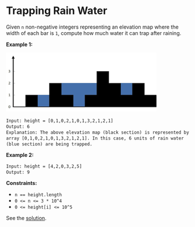 # Trapping Rain Water

Given `n` non-negative integers representing an elevation map where the width of each bar is `1`, compute how much water it can trap after raining.

 

**Example 1:**

![img](rainwatertrap.png)

```
Input: height = [0,1,0,2,1,0,1,3,2,1,2,1]
Output: 6
Explanation: The above elevation map (black section) is represented by array [0,1,0,2,1,0,1,3,2,1,2,1]. In this case, 6 units of rain water (blue section) are being trapped.
```

**Example 2:**

```
Input: height = [4,2,0,3,2,5]
Output: 9
```

 

**Constraints:**

- `n == height.length`
- `0 <= n <= 3 * 10^4`
- `0 <= height[i] <= 10^5`



See the [solution](Solution.md).